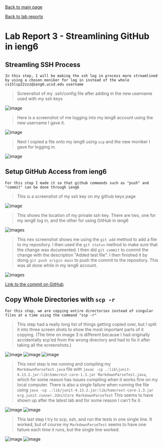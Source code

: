 [Back to main page](https://lykevin2341.github.io/cse15l-lab-reports/index.html)

[Back to lab reports](https://lykevin2341.github.io/cse15l-lab-reports/LabReports.html)

# Lab Report 3 - Streamlining GitHub in ieng6

## Streamling SSH Process
```
In this step, I will be making the ssh log in process more streamlined by using a chosen moniker for log in instead of the whole cs15lsp22zzz@ieng6.ucsd.edu username
```

>Screenshot of my .ssh/config file after adding in the new username used with my ssh keys

![image](Lab3Images/streamline%20ssh%20config%20file.png)


>Here is a screenshot of me logging into my ieng6 account using the new username I gave it.

![image](Lab3Images/ssh%20shortcut.png)


>Next I copied a file onto my ieng6 using `scp` and the new moniker I gave for logging in.

![image](Lab3Images/SCP%20with%20ieng6.png)


## Setup GitHub Access from ieng6

```
For this step I made it so that github commands such as "push" and "commit" can be done through ieng6
```

>This is a screenshot of my ssh key on my github keys page

![image](Lab3Images/ssh%20keys.png)

>This shows the location of my private ssh key. There are two, one for my ieng6 log in, and the other for using GitHub in ieng6

![images](Lab3Images/ssh%20key%20location.png)

>This nex screenshot shows me using the `git add` method to add a file to my repository. I then used the `git status` method to make sure that the change was documented. I then did `git commit` to commit the change with the description "Added test file". I then finished it by doing `git push origin main` to push the commit to the repository. This was all done while in my ieng6 account.

![images](Lab3Images/git%20push%20and%20commit.png)

[Link to the commit on GitHub](https://github.com/lykevin2341/markdown-parser/commit/08f9e6d9e8198e002b7a7fcb66dadbe3f17ad11a)

## Copy Whole Directories with `scp -r`

```
For this step, we are copying entire directories instead of singular files at a time using the command "scp -r"
```

>This step had a really long list of things getting copied over, but I split it into three screen shots to show the most important parts of it copying. (The time on image 3 is different because I had originally accidentally scp'ed from the wrong directory and had to fix it after taking all the screenshots.)

![image](Lab3Images/scp%20all%20file%201.png)
![image](Lab3Images/scp%20all%20file%202.png)
![image](Lab3Images/scp%20all%20file%203.png)

>This next step is me running and compiling my `MarkdownParseTest.java` file with `javac -cp .:lib\junit-4.13.2.jar:lib\hamcrest-core-1.3.jar MarkdownParseTest.java`, which for some reason has issues compiling when it works fine on my local computer. There is also a single failure when running the file using `java -cp .:lib/junit-4.13.2.jar:lib/hamcrest-core-1.3.jar org.junit.runner.JUnitCore MarkdownParseTest` This seems to have shown up after the latest lab and for some reason I can't fix it.

![image](Lab3Images/java%20compile%20and%20run%201.png)
![image](Lab3Images/java%20compile%20and%20run%202.png)

>This last step I try to scp, ssh, and run the tests in one single line. It worked, but of course my `MarkdownParseTest` seems to have one failure each time it runs, but the single line worked.

![image](Lab3Images/all%20in%20one%20line%201.png)
![image](Lab3Images/all%20in%20one%20line%202.png)